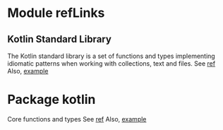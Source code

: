 # Module refLinks

## Kotlin Standard Library

The Kotlin standard library is a set of functions and types implementing idiomatic patterns when working with collections,
text and files.
See [ref]
Also, [example][ref] 

# Package kotlin

Core functions and types
See [ref]
Also, [example][ref] 

<!-- Refs -->
[ref]: http://example.com 
